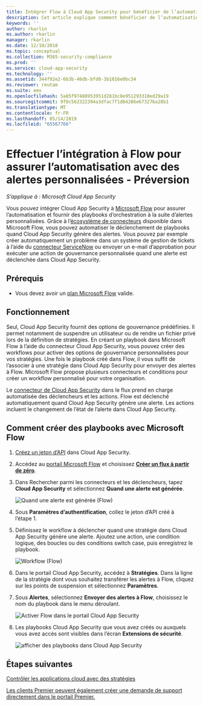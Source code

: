 ```yaml
---
title: Intégrer Flow à Cloud App Security pour bénéficier de l’automatisation avec des alertes personnalisées
description: Cet article explique comment bénéficier de l’automatisation avec des alertes personnalisées en intégrant Flow à Cloud App Security.
keywords: ''
author: rkarlin
ms.author: rkarlin
manager: rkarlin
ms.date: 12/10/2018
ms.topic: conceptual
ms.collection: M365-security-compliance
ms.prod: ''
ms.service: cloud-app-security
ms.technology: ''
ms.assetid: 344f92e2-6b3b-46db-bfd0-3b1016e0bc34
ms.reviewer: reutam
ms.suite: ems
ms.openlocfilehash: 5a85f97480953951d281bc8e951293310ed29a19
ms.sourcegitcommit: 9f0c562322394a3dfac7f1d84286e673276a28b1
ms.translationtype: MT
ms.contentlocale: fr-FR
ms.lasthandoff: 05/14/2019
ms.locfileid: "65567766"
---
```

# <a name="integrate-with-flow-for-custom-alert-automation---preview"></a>Effectuer l’intégration à Flow pour assurer l’automatisation avec des alertes personnalisées - Préversion

*S’applique à : Microsoft Cloud App Security*

Vous pouvez intégrer Cloud App Security à [Microsoft Flow](https://docs.microsoft.com/flow/getting-started) pour assurer l’automatisation et fournir des playbooks d’orchestration à la suite d’alertes personnalisées. Grâce à l’[écosystème de connecteurs](https://docs.microsoft.com/connectors/) disponible dans Microsoft Flow, vous pouvez automatiser le déclenchement de playbooks quand Cloud App Security génère des alertes. Vous pouvez par exemple créer automatiquement un problème dans un système de gestion de tickets à l’aide du [connecteur ServiceNow](https://docs.microsoft.com/connectors/service-now/) ou envoyer un e-mail d’approbation pour exécuter une action de gouvernance personnalisée quand une alerte est déclenchée dans Cloud App Security.  

## <a name="prerequisites"></a>Prérequis 

 - Vous devez avoir un [plan Microsoft Flow](https://flow.microsoft.com/en-us/pricing) valide.

## <a name="how-it-works"></a>Fonctionnement

Seul, Cloud App Security fournit des options de gouvernance prédéfinies. Il permet notamment de suspendre un utilisateur ou de rendre un fichier privé lors de la définition de stratégies. En créant un playbook dans Microsoft Flow à l’aide du connecteur Cloud App Security, vous pouvez créer des workflows pour activer des options de gouvernance personnalisées pour vos stratégies. Une fois le playbook créé dans Flow, il vous suffit de l’associer à une stratégie dans Cloud App Security pour envoyer des alertes à Flow. Microsoft Flow propose plusieurs connecteurs et conditions pour créer un workflow personnalisé pour votre organisation. 

Le [connecteur de Cloud App Security](https://docs.microsoft.com/connectors/cloudappsecurity/) dans le flux prend en charge automatisée des déclencheurs et les actions. Flow est déclenché automatiquement quand Cloud App Security génère une alerte. Les actions incluent le changement de l’état de l’alerte dans Cloud App Security. 

## <a name="how-to-create-playbooks-with-microsoft-flow"></a>Comment créer des playbooks avec Microsoft Flow

1. [Créez un jeton d’API](api-tokens.md) dans Cloud App Security. 

2. Accédez au [portail Microsoft Flow](https://flow.microsoft.com) et choisissez [**Créer un flux à partir de zéro**](https://docs.microsoft.com/flow/get-started-logic-flow). 

3. Dans Rechercher parmi les connecteurs et les déclencheurs, tapez **Cloud App Security** et sélectionnez **Quand une alerte est générée**.

   ![Quand une alerte est générée (Flow)](./media/flow-when-alert.png)

4. Sous **Paramètres d’authentification**, collez le jeton d’API créé à l’étape 1. 

5. Définissez le workflow à déclencher quand une stratégie dans Cloud App Security génère une alerte. Ajoutez une action, une condition logique, des boucles ou des conditions switch case, puis enregistrez le playbook. 

   ![Workflow (Flow)](./media/flow-workflow.png)

6. Dans le portail Cloud App Security, accédez à **Stratégies**. Dans la ligne de la stratégie dont vous souhaitez transférer les alertes à Flow, cliquez sur les points de suspension et sélectionnez **Paramètres**. 
7. Sous **Alertes**, sélectionnez **Envoyer des alertes à Flow**, choisissez le nom du playbook dans le menu déroulant.  

   ![Activer Flow dans le portail Cloud App Security](./media/flow-mcas-config.png)

8. Les playbooks Cloud App Security que vous avez créés ou auxquels vous avez accès sont visibles dans l’écran **Extensions de sécurité**. 

  
   ![afficher des playbooks dans Cloud App Security](./media/flow-extensions.png)
 
 

## <a name="next-steps"></a>Étapes suivantes 
[Contrôler les applications cloud avec des stratégies](control-cloud-apps-with-policies.md)   

[Les clients Premier peuvent également créer une demande de support directement dans le portail Premier.](https://premier.microsoft.com/)  
